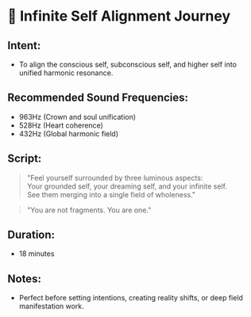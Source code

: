 # 🌟 Infinite Self Alignment Journey

## Intent:
- To align the conscious self, subconscious self, and higher self into unified harmonic resonance.

## Recommended Sound Frequencies:
- 963Hz (Crown and soul unification)
- 528Hz (Heart coherence)
- 432Hz (Global harmonic field)

## Script:
> "Feel yourself surrounded by three luminous aspects:  
> Your grounded self, your dreaming self, and your infinite self.  
> See them merging into a single field of wholeness."

> "You are not fragments. You are one."

## Duration:
- 18 minutes

## Notes:
- Perfect before setting intentions, creating reality shifts, or deep field manifestation work.
